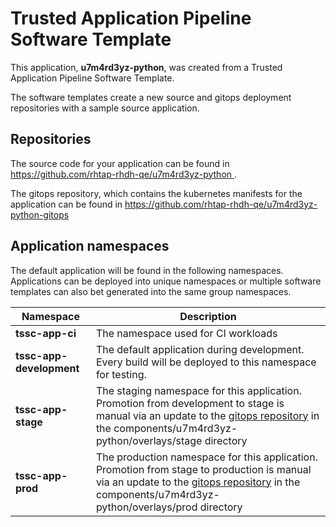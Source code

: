# Trusted Application Pipeline Software Template

This application, **u7m4rd3yz-python**, was created from a Trusted Application Pipeline Software Template.

The software templates create a new source and gitops deployment repositories with a sample source application. 

## Repositories

The source code for your application can be found in [https://github.com/rhtap-rhdh-qe/u7m4rd3yz-python ](https://github.com/rhtap-rhdh-qe/u7m4rd3yz-python ).
 
The gitops repository, which contains the kubernetes manifests for the application can be found in 
[https://github.com/rhtap-rhdh-qe/u7m4rd3yz-python-gitops ](https://github.com/rhtap-rhdh-qe/u7m4rd3yz-python-gitops ) 

## Application namespaces 

The default application will be found in the following namespaces. Applications can be deployed into unique namespaces or multiple software templates can also bet generated into the same group namespaces.  

|  Namespace   |  Description   |  
| -------- | -------- |
| **tssc-app-ci** | The namespace used for CI workloads |
| **tssc-app-development** | The default application during development. Every build will be deployed to this namespace for testing. |
| **tssc-app-stage** | The staging namespace for this application. Promotion from development to stage is manual via an update to the [gitops repository](https://github.com/rhtap-rhdh-qe/u7m4rd3yz-python-gitops ) in the components/u7m4rd3yz-python/overlays/stage directory |
| **tssc-app-prod** | The production namespace for this application. Promotion from stage to production is manual via an update to the [gitops repository](https://github.com/rhtap-rhdh-qe/u7m4rd3yz-python-gitops ) in the components/u7m4rd3yz-python/overlays/prod directory |